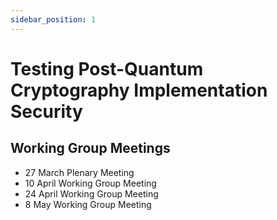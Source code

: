 ```yaml
---
sidebar_position: 1
---
```


# Testing Post-Quantum Cryptography Implementation Security
## Working Group Meetings

* 27 March Plenary Meeting
* 10 April Working Group Meeting
* 24 April Working Group Meeting
* 8 May Working Group Meeting